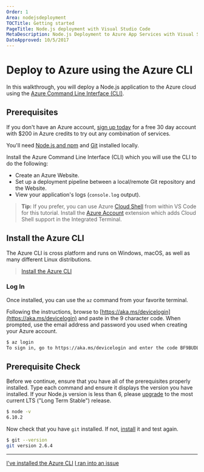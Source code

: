 ```yaml
---
Order: 1
Area: nodejsdeployment
TOCTitle: Getting started
PageTitle: Node.js deployment with Visual Studio Code
MetaDescription: Node.js Deployment to Azure App Services with Visual Studio Code
DateApproved: 10/5/2017
---
```

# Deploy to Azure using the Azure CLI

In this walkthrough, you will deploy a Node.js application to the Azure cloud using the [Azure Command Line Interface (CLI)](https://docs.microsoft.com/en-us/cli/azure/overview?view=azure-cli-latest).

## Prerequisites

If you don't have an Azure account, [sign up today](https://azure.microsoft.com/en-us/free/?utm_source=campaign&utm_campaign=vscode-tutorial-node-git&mktingSource=vscode-tutorial-node-git) for a free 30 day account with $200 in Azure credits to try out any combination of services.

You'll need [Node.js and npm](https://nodejs.org/en/download/) and [Git](https://git-scm.com/downloads) installed locally.

Install the Azure Command Line Interface (CLI) which you will use the CLI to do the following:

* Create an Azure Website.
* Set up a deployment pipeline between a local/remote Git repository and the Website.
* View your application's logs (`console.log` output).

> **Tip:** If you prefer, you can use Azure [Cloud Shell](https://docs.microsoft.com/en-us/azure/cloud-shell/overview) from within VS Code for this tutorial. Install the [Azure Account](https://marketplace.visualstudio.com/items?itemName=ms-vscode.azure-account) extension which adds Cloud Shell support in the Integrated Terminal.

## Install the Azure CLI

The Azure CLI is cross platform and runs on Windows, macOS, as well as many different Linux distributions.

> [Install the Azure CLI](https://docs.microsoft.com/en-us/cli/azure/install-azure-cli)

### Log In

Once installed, you can use the `az` command from your favorite terminal.

Following the instructions, browse to [https://aka.ms/devicelogin](https://aka.ms/devicelogin) and paste in the 9 character code. When prompted, use the email address and password you used when creating your Azure account.

```bash
$ az login
To sign in, go to https://aka.ms/devicelogin and enter the code BF9BUDLGR to authenticate.
```

## Prerequisite Check

Before we continue, ensure that you have all of the prerequisites properly installed. Type each command and ensure it displays the version you have installed. If your Node.js version is less than 6, please [upgrade](https://nodejs.org/en/download/) to the most current LTS ("Long Term Stable") release.

```bash
$ node -v
6.10.2
```

Now check that you have `git` installed. If not, [install](https://git-scm.com/downloads) it and test again.

```bash
$ git --version
git version 2.6.4
```

----

<a class="tutorial-next-btn" href="/tutorials/nodejs-deployment/express">I've installed the Azure CLI</a> <a class="tutorial-feedback-btn" onclick="reportIssue('node-deployment', 'getting-started')" href="javascript:void(0)">I ran into an issue</a>
